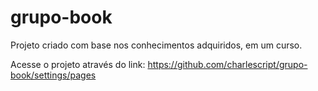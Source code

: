 # grupo-book
Projeto criado com base nos conhecimentos adquiridos, em um curso.

Acesse o projeto através do link:
https://github.com/charlescript/grupo-book/settings/pages
